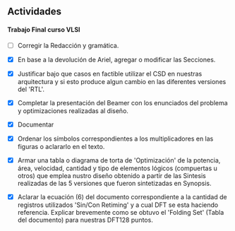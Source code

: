 ## Actividades
#### Trabajo Final curso VLSI
- [ ] Corregir la Redacción y gramática.

- [x] En base a la devolución de Ariel, agregar o modificar las Secciones.

- [x] Justificar bajo que casos en factible utilizar el CSD en nuestras arquitectura y si esto produce algun cambio en las diferentes versiones del 'RTL'.

- [x] Completar la presentación del Beamer con los enunciados del problema y optimizaciones realizadas al diseño.

- [x] Documentar

- [x] Ordenar los símbolos correspondientes a los multiplicadores en las figuras o aclararlo en el texto.

- [x] Armar una tabla o diagrama de torta de 'Optimización' de la potencia, área, velocidad, cantidad y tipo de elementos lógicos (compuertas u otros) que emplea nustro diseño obtenido a partir de las Sintesis realizadas de las 5 versiones que fueron sintetizadas en Synopsis.

- [x] Aclarar la ecuación (6) del documento correspondiente a la cantidad de registros utilizados 'Sin/Con Retiming' y a cual DFT se esta haciendo referencia. Explicar brevemente como se obtuvo el 'Folding Set' (Tabla del documento) para nuestras DFT128 puntos. 


